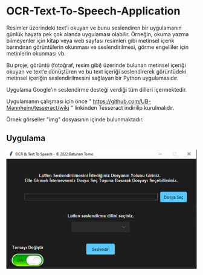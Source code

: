 # OCR-Text-To-Speech-Application

Resimler üzerindeki text’i okuyan ve bunu seslendiren bir uygulamanın günlük hayata pek çok
alanda uygulaması olabilir. Örneğin, okuma yazma bilmeyenler için kitap veya web sayfası resimleri
gibi metinsel içerik barındıran görüntülerin okunması ve seslendirilmesi, görme engelliler için
metinlerin okunması vb. 

Bu proje, görüntü (fotoğraf, resim gibi) üzerinde bulunan metinsel içeriği
okuyan ve text’e dönüştüren ve bu text içeriği seslendirerek görüntüdeki metinsel içeriğin
seslendirilmesini sağlayan bir Python uygulamasıdır.

Uygulama Google'ın seslendirme desteği verdiği tüm dilleri içermektedir.

Uygulamanın çalışması için önce " https://github.com/UB-Mannheim/tesseract/wiki " linkinden Tesseract indirilip kurulmalıdır.

Örnek görseller "img" dosyasının içinde bulunmaktadır.

## Uygulama

![Pic](https://github.com/Rekl0w/OCR-Text-To-Speech-Application/blob/main/img/App.png)
 
